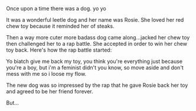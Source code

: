 Once upon a time there was a dog. yo yo

It was a wonderful leetle dog and her name was Rosie. She loved her red chew toy because it reminded her of steaks.

Then a way more cuter more badass dog came along...jacked her chew toy then challenged her to a rap battle. She accepted in order to win her chew toy back. Here's how the rap battle started:

Yo biatch give me back my toy,
you think you're everything just because you're a boy,
but i'm a feminist didn't you know,
so move aside and don't mess with me so i loose my flow.

The new dog was so impressed by the rap that he gave Rosie back her toy and agreed to be her friend forever.

But...

